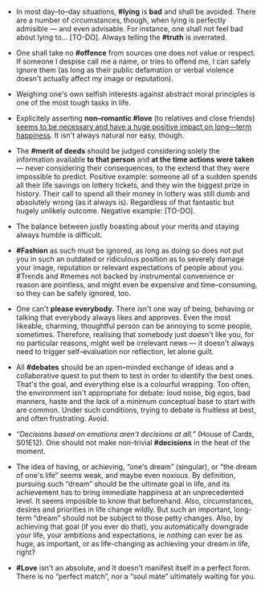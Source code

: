 
* In most day–to–day situations, **#lying** is **bad** and shall be avoided. There are a number of circumstances, though, when lying is perfectly admisible — and even advisable. For instance, one shall not feel bad about lying to… [TO-DO]. Always telling the **#truth** is overrated.

* One shall take no **#offence** from sources one does not value or respect. If someone I despise call me a name, or tries to offend me, I can safely ignore them (as long as their public defamation or verbal violence doesn't actually affect my image or reputation).

* Weighing one's own selfish interests against abstract moral principles is one of the most tough tasks in life.

* Explicitely asserting **non–romantic #love** (to relatives and close friends) [seems to be necessary and have a huge positive impact on long—term happiness](http://paulgraham.com/todo.html). It isn't always natural nor easy, though.

* The **#merit of deeds** should be judged considering solely the information available **to that person** and **at the time actions were taken** — never considering their consequences, to the extend that they were impossible to predict.
Positive example: someone all of a sudden spends all their life savings on lottery tickets, and they win the biggest prize in history. Their call to spend all their money in lottery was still dumb and absolutely wrong (as it always is). Regardless of that fantastic but hugely unlikely outcome.
Negative example: [TO-DO].

* The balance between justly boasting about your merits and staying always humble is difficult.

* **#Fashion** as such must be ignored, as long as doing so does not put you in such an outdated or ridiculous position as to severely damage your image, reputation or relevant expectations of people about you. #Trends and #memes not backed by instrumental convenience or reason are pointless, and might even be expensive and time–consuming, so they can be safely ignored, too.

* One can't **please everybody**. There isn't one way of being, behaving or talking that everybody always likes and approves. Even the most likeable, charming, thoughtful person can be annoying to some people, sometimes. Therefore, realising that somebody just doesn't like you, for no particular reasons, might well be irrelevant news — it doesn't always need to trigger self–evaluation nor reflection, let alone guilt.

* All **#debates** should be an open–minded exchange of ideas and a collaborative quest to put them to test in order to identify the best ones. That's the goal, and everything else is a colourful wrapping. Too often, the environment isn't appropriate for debate: loud noise, big egos, bad manners, haste and the lack of a minimum conceptual base to start with are common. Under such conditions, trying to debate is fruitless at best, and often frustrating. Avoid.

* _“Decisions based on emotions aren't decisions at all.”_ (House of Cards, S01E12). One should not make non-trivial **#decisions** in the heat of the moment.

* The idea of having, or achieving, “one's dream” (singular), or “the dream of one's life” seems weak, and maybe even noxious. By definition, pursuing such “dream” should be the ultimate goal in life, and its achievement has to bring immediate happiness at an unprecedented level. It seems imposible to know that beforehand. Also, circumstances, desires and priorities in life change wildly. But such an important, long-term “dream” should not be subject to those petty changes. Also, by achieving that goal (if you ever do that), you automatically downgrade your life, your ambitions and expectations, ie *nothing* can ever be as huge, as important, or as life-changing as achieving your dream in life, right?

* **#Love** isn't an absolute, and it doesn't manifest itself in a perfect form. There is no “perfect match”, nor a “soul mate” ultimately waiting for you.

